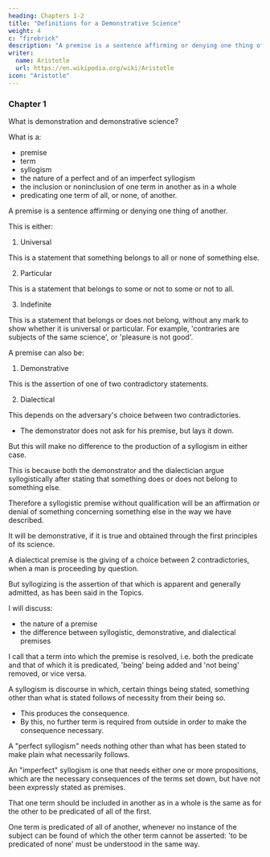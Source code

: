```yaml
---
heading: Chapters 1-2
title: "Definitions for a Demonstrative Science"
weight: 4
c: "firebrick"
description: "A premise is a sentence affirming or denying one thing of another."
writer:
  name: Aristotle 
  url: https://en.wikipedia.org/wiki/Aristotle
icon: "Aristotle"
---
```



<!-- Based on the translation by A.J. Jenkinson, with minor emendations by Daniel Kolak. -->


### Chapter 1

What is demonstration and demonstrative science?

What is a:
- premise
- term
- syllogism
- the nature of a perfect and of an imperfect syllogism
- the inclusion or noninclusion of one term in another as in a whole
- predicating one term of all, or none, of another.

A premise is a sentence affirming or denying one thing of another.

This is either:

1. Universal

This is a statement that something belongs to all or none of something else.

2. Particular

This is a statement that belongs to some or not to some or not to all.

3. Indefinite

This is a statement that belongs or does not belong, without any mark to show whether it is universal or particular. For example, 'contraries are subjects of the same science', or 'pleasure is not good'.

A premise can also be:

1. Demonstrative

This is the assertion of one of two contradictory statements.

2. Dialectical

This depends on the adversary's choice between two contradictories.
- The demonstrator does not ask for his premise, but lays it down.


But this will make no difference to the production of a syllogism in either case.

This is because both the demonstrator and the dialectician argue syllogistically after stating that something does or does not belong to something else.

Therefore a syllogistic premise without qualification will be an affirmation or denial of something concerning something else in the way we have described.

It will be demonstrative, if it is true and obtained through the first principles of its science.

A dialectical premise is the giving of a choice between 2 contradictories, when a man is proceeding by question.

But syllogizing is the assertion of that which is apparent and generally admitted, as has been said in the Topics.

I will discuss:
- the nature of a premise
- the difference between syllogistic, demonstrative, and dialectical premises

 <!-- may be taken as sufficiently defined by us in relation to our present need, but will be stated accurately in the sequel. -->

I call that a term into which the premise is resolved, i.e. both the predicate and that of which it is predicated, 'being' being added and 'not being' removed, or vice versa.

A syllogism is discourse in which, certain things being stated, something other than what is stated follows of necessity from their being so. 
- This produces the consequence.
- By this, no further term is required from outside in order to make the consequence necessary. 

A "perfect syllogism" needs nothing other than what has been stated to make plain what necessarily follows.

An "imperfect" syllogism is one that needs either one or more propositions, which are the necessary consequences of the terms set down, but have not been expressly stated as premises.

That one term should be included in another as in a whole is the same as for the other to be
predicated of all of the first.

One term is predicated of all of another, whenever no instance of the subject can be found of which the other term cannot be asserted: 'to be predicated of none' must be understood in the same way.



